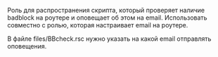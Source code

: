 Роль для распространения скрипта, который проверяет наличие badblock на роутере и оповещает об этом на email.
Использовать совместно с ролью, которая настраивает email на роутере.

В файле files/BBcheck.rsc нужно указать на какой email отправлять оповещения.